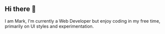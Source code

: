 ## Hi there 👋
 I am Mark, I'm currently a Web Developer but enjoy coding in my free time, primarily on UI styles and experimentation.
<!--
**denzeysenpai/denzeysenpai** is a ✨ _special_ ✨ repository because its `README.md` (this file) appears on your GitHub profile.

Here are some ideas to get you started:

## 🔭 I’m currently working on:
I'm working on making reusable components and templates for generic landing pages for products, business or personal portfolios.
##🌱 I’m currently learning
I'm learning (barely) a lot of versions of Angular as well as different CSS frameworks for the projects I'm working on, as well as other tech stacks and frameworks.
## 📫 How to reach me: 
You can contact me through my personal email marksolante221@gmail.com

## 😄 Pronouns: hee / hee ('coz I'm a joke)
## ⚡ Fun fact: 
2 dings in an elevator means it's going up, and one ding means down.
    - Evan Fong
